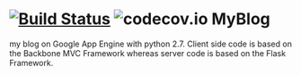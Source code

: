[![Build Status](https://travis-ci.org/aarsakian/blog.svg?branch=master)](https://travis-ci.org/aarsakian/blog)
![codecov.io](https://codecov.io/github/aarsakian/blog/branch.svg?branch=major_rewrite_following_TDD_principles)
MyBlog
======

my blog on Google App Engine with python 2.7.
Client side code is based on the Backbone MVC Framework whereas server code is based on the Flask Framework.
